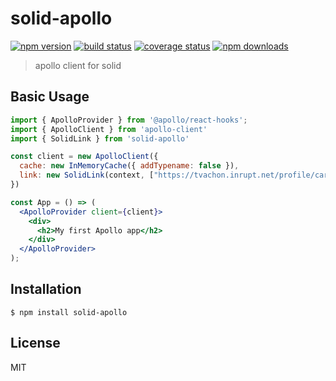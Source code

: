 # solid-apollo

[![npm version][npmv-image]][npmv-url]
[![build status][travis-image]][travis-url]
[![coverage status][codecov-image]][codecov-url]
[![npm downloads][npmd-image]][npmd-url]

> apollo client for solid

## Basic Usage

```jsx
import { ApolloProvider } from '@apollo/react-hooks';
import { ApolloClient } from 'apollo-client'
import { SolidLink } from 'solid-apollo'

const client = new ApolloClient({
  cache: new InMemoryCache({ addTypename: false }),
  link: new SolidLink(context, ["https://tvachon.inrupt.net/profile/card#me"])
})

const App = () => (
  <ApolloProvider client={client}>
    <div>
      <h2>My first Apollo app</h2>
    </div>
  </ApolloProvider>
);
```

## Installation

```
$ npm install solid-apollo
```

## License

MIT

[travis-image]: https://img.shields.io/travis/travis/solid-apollo/master.svg?style=flat-square
[travis-url]: https://travis-ci.org/travis/solid-apollo
[codecov-image]: https://img.shields.io/codecov/c/github/travis/solid-apollo.svg?style=flat-square
[codecov-url]: https://codecov.io/gh/travis/solid-apollo
[npmv-image]: https://img.shields.io/npm/v/solid-apollo.svg?style=flat-square
[npmv-url]: https://www.npmjs.com/package/solid-apollo
[npmd-image]: https://img.shields.io/npm/dm/solid-apollo.svg?style=flat-square
[npmd-url]: https://www.npmjs.com/package/solid-apollo
